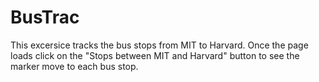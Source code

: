 # BusTrac
This excersice tracks the bus stops from MIT to Harvard. Once the page loads click on the "Stops between MIT and Harvard" button to see the marker move to each bus stop.
<img scr = "blue.png" width = '100'/>

